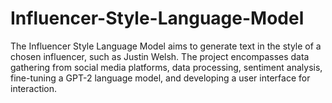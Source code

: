 # Influencer-Style-Language-Model
The Influencer Style Language Model aims to generate text in the style of a chosen influencer, such as Justin Welsh. The project encompasses data gathering from social media platforms, data processing, sentiment analysis, fine-tuning a GPT-2 language model, and developing a user interface for interaction.
